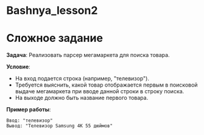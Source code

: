 # Bashnya_lesson2

# Сложное задание
**Задача**: Реализовать парсер мегамаркета для поиска товара.

**Условие**:
- На вход подается строка (например, "телевизор").
- Требуется выяснить, какой товар отображается первым в поисковой выдаче мегамаркета при вводе данной строки в строку поиска.
- На выходе должно быть название первого товара.

**Пример работы**:
```text
Ввод: "телевизор"  
Вывод: "Телевизор Samsung 4K 55 дюймов"
```
